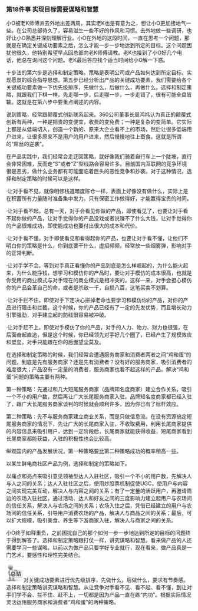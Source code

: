 ### 第18件事 实现目标需要谋略和智慧

小O被老K师傅派去外地出差两周，其实老K也是有意为之，想让小O更加接地气一些。在公司总部待久了，容易滋生一些不好的作风和习惯。去外地做一些调研，也好让小O熟悉并深刻理解行业。小O在外地的这段时间，一直在思考一个问题，那就是在确定关键成功要素之后，怎么才能一步一步地达到所定的目标。这个问题困扰他很久，他特别希望早点回总部向老K师傅请教。老K也接到了小O好几个电话，他总在询问这个问题。老K最后答应找个适当时间给小O解一下惑。

十步法的第六步是选择和制定策略。策略是表明公司或产品如何达到所定目标、实现愿景的综合指导思想。第五步已经分析出产品的关键成功要素，我们需要给各个关键成功要素做一下优先级排序，先做什么，后做什么，再做什么。选择和制定策略，就跟我们下棋一样，先走哪一步，后走哪一步，一步走错了，很有可能全盘皆输。这就是在第六步中要重点阐述的内容。

说到策略，经常跟颠覆式创新联系起来。360公司董事长周鸿祎认为真正的颠覆式创新有两种，一种是把贵的变便宜，收费的变免费；一种是复杂的变简单。它实际上都是从低端切入，创造一个新的、原来大企业看不上的市场，然后让很多低端用户进来，让很多原来不是用户的用户进来，然后慢慢地往上蚕食。这就是所谓的“屌丝的逆袭”。

在产品实践中，我们经常会走迂回策略，就好像我们骑着自行车上一个陡坡，直行会非常困难，反而走“S”或者“Z”型线路会容易许多。目前国内互联网的竞争环境很是恶劣，做什么业务都有可能面临着巨头的恶性竞争和抄袭。对于这种情况，选择和制定策略的时候可以是这样。

·让对手看不见。就像明修栈道暗度陈仓一样，表面上好像没有做什么，实际上是在积蓄所有力量随时准备集中发力。只有保密工作做得好，才能赢得宝贵的时间。

·让对手看不起。总有一天，对手会看见你做的产品，即使看见了，也要让对手看不起你做的产品，让对手觉得你的产品没戏或者说赚不了什么大钱，让对手觉得你的产品很难成功，即使能成功也要付出很大的成本和代价。

·让对手看不懂。对手即使看见和看得起你的产品，也要让对手看不懂，让他们不明白你的策略是什么，你到底要干什么，虚招频频，经常放一些烟雾弹，影响对手的正常判断。

·让对手学不会。等到对手真正看懂你的产品到底是怎么样崛起的，为什么能火起来，为什么能挣钱，想学习和模仿你的产品时，要让对手模仿的成本很高，也就是你受用的商业模式与对手现在的商业模式是相冲突的。这样一来，对手会担心模仿你的产品会革自己的命，或者是杀敌一千，自损八百，这笔买卖不划算。

·让对手拦不住。即使对手下定决心拼掉老命也要学习和模仿你的产品，对你的产品进行阻击和拦截，这个时候，你的产品已经有了一定的先发优势，而且增长动力引擎强劲，对手建立起的防线很容易被冲破。

·让对手赶不上。即使对手模仿了你的产品，对手的人力、物力、财力也很强，在后面奋起直追，但是这个时候，你已经领先对手好几个圈了，已经产生了规模效应和壁垒，对手只能跟在你的后面望尘莫及。

在选择和制定策略的时候，我们经常会遭遇服务商家和消费者两者之间“鸡和蛋”的问题，到底是先有服务商家？还是先有消费者？没有好的服务商家，吸引消费者的难度很大；产品没有一定量的消费者，服务商家也看不起这样的产品。解决“鸡和蛋”问题的策略主要有两种。

第一种策略：先通过和几大短尾服务商家（品牌知名度商家）建立合作关系，吸引一个不小的用户数，然后再让广大长尾服务商家入驻。品牌知名度商家都已经入驻了，跟广大长尾服务商家谈判的时候就会顺利许多，因为你已有了标杆效应。

第二种策略：先不与服务商家建立商业关系，而是只做信息流。在没有资源搞定短尾服务商家的情况下，先让广大的长尾商家入驻，不收取费用，利用长尾商家提供的内容信息来吸引用户，达到一定阶段后，长尾商家就能获得收益，短尾商家看到长尾商家都能获益，入驻的积极性也会比较高。

纵观国内的产品发展状况，第一种策略要比第二种策略成功的概率稍高一些。

以某生鲜电商社区产品为例，选择和制定的策略如下。

以痛点和亮点来吸引意见领袖型达人入驻社区，吸引一个不小的用户数，先解决人与人之间的关系；达人入驻社区之后，使用炒股票机制促使UGC，使用户与内容之间实现完美互动，解决人与内容之间的关系；有了一定量的活跃用户，再邀请周边的农场入驻社区，通过活动、达人和好友之间的三度影响力建立起用户与农场间的信任关系，解决人与农场之间的关系；农场入住之后，凭借已经建立的用户与农场间的信任关系，引导用户消费农场的产品，解决人与商品之间的关系；最后，可以扩大规模，吸引美食、养生等下游商家入驻，解决人与商家之间的关系。

小O终于如释重负，之前困扰自己的那个如何一步一步地达到所定的目标的问题终于得到解答了。选择和制定策略跟打仗一样，讲究谋略和智慧。看来做产品的人还需要学习一些谋略。以前以为做产品只要学好专业就行，现在看来，做产品真是一门艺术，要感性和理性完美结合。

![](images/image01589.jpeg)对关键成功要素进行优先级排序，先做什么，后做什么，要求有节奏感。选择和制定策略讲究谋略和智慧。从让竞争对手看不见、看不起、看不懂，到让对手们学不会、拦不住、赶不上，一切都是因为产品一直在练“内功”。根据实际情况灵活运用服务商家和消费者“鸡和蛋”的两种策略。
